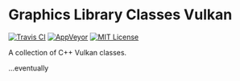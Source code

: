 Graphics Library Classes Vulkan
===============================
[![Travis CI][travis-badge]][travis-link]
[![AppVeyor][appveyor-badge]][appveyor-link]
[![MIT License][license-badge]](LICENSE.md)

A collection of C++ Vulkan classes.

...eventually

[travis-badge]: https://travis-ci.org/LoganBarnes/glcv.svg?branch=master
[travis-link]: https://travis-ci.org/LoganBarnes/glcv
[appveyor-badge]: https://ci.appveyor.com/api/projects/status/bao6n0o9ugh3rekx?svg=true
[appveyor-link]: https://ci.appveyor.com/project/LoganBarnes/glcv
[license-badge]: https://img.shields.io/badge/License-MIT-blue.svg
